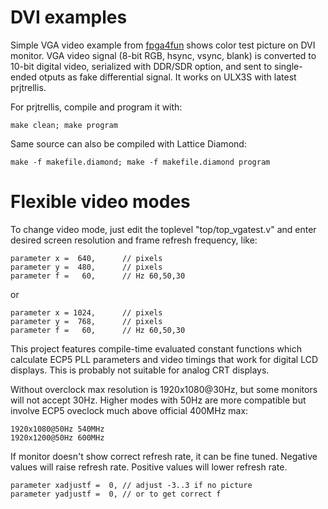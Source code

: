 # DVI examples

Simple VGA video example
from [fpga4fun](https://www.fpga4fun.com/HDMI.html) shows
color test picture on DVI monitor.
VGA video signal (8-bit RGB, hsync, vsync, blank)
is converted to 10-bit digital video, serialized with DDR/SDR option,
and sent to single-ended otputs as fake differential signal.
It works on ULX3S with latest prjtrellis.

For prjtrellis, compile and program it with:

    make clean; make program

Same source can also be compiled with Lattice Diamond:

    make -f makefile.diamond; make -f makefile.diamond program

# Flexible video modes

To change video mode, just edit the toplevel
"top/top_vgatest.v" and enter desired screen
resolution and frame refresh frequency, like:

    parameter x =  640,      // pixels
    parameter y =  480,      // pixels
    parameter f =   60,      // Hz 60,50,30

or

    parameter x = 1024,      // pixels
    parameter y =  768,      // pixels
    parameter f =   60,      // Hz 60,50,30

This project features compile-time evaluated constant
functions which calculate ECP5 PLL parameters and
video timings that work for digital LCD displays.
This is probably not suitable for analog CRT displays.

Without overclock max resolution is
1920x1080@30Hz, but some monitors will not accept 30Hz.
Higher modes with 50Hz are more compatible
but involve ECP5 oveclock much above official 400MHz max:

    1920x1080@50Hz 540MHz
    1920x1200@50Hz 600MHz

If monitor doesn't show correct refresh rate,
it can be fine tuned. Negative values will raise
refresh rate. Positive values will lower refresh rate.

    parameter xadjustf =  0, // adjust -3..3 if no picture
    parameter yadjustf =  0, // or to get correct f

